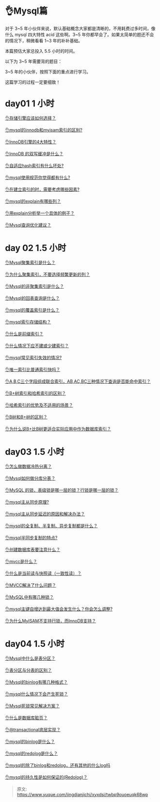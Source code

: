 # 👌Mysql篇

对于 3~5 年小伙伴来说，默认基础概念大家都是清晰的，不用耗费过多时间，像什么 mysql 四大特性 acid 这些啊。3~5 年你都早会了。如果太简单的题还不会的情况下，稍微看看 1~3 年的补补基础。

本篇预估大家总投入 5.5 小时的时间。

以下为 3~5 年需要背的题目：

3~5 年的小伙伴，按照下面的重点进行学习。

这篇学习的过程一定要细致！

# day01 1 小时
[👌存储引擎应该如何选择？](https://www.yuque.com/jingdianjichi/xyxdsi/pnafgk0cz6a8gzd1)

[👌mysql的innodb和myisam索引的区别?](https://www.yuque.com/jingdianjichi/xyxdsi/buygigkcozhtx70q)

[👌InnoDB引擎的4大特性？](https://www.yuque.com/jingdianjichi/xyxdsi/iaq3ylnpgemyk04d)

[👌InnoDB 的双写缓冲是什么？](https://www.yuque.com/jingdianjichi/xyxdsi/yfqmmtyp2efch5sk)

[👌自适应hash索引有什么坏处?](https://www.yuque.com/jingdianjichi/xyxdsi/ztge0bowkd7gnhag)

[👌mysql使用规范你觉得都有什么?](https://www.yuque.com/jingdianjichi/xyxdsi/dr5unkwu3s5tkb8l)

[👌在建立索引的时，需要考虑哪些因素?](https://www.yuque.com/jingdianjichi/xyxdsi/twic80nw96lg85pb)

[👌mysql的explain有哪些列？](https://www.yuque.com/jingdianjichi/xyxdsi/gc5v2s1367r9gis3)

[👌用explain分析举一个具体的例子？](https://www.yuque.com/jingdianjichi/xyxdsi/hxikhiwgihoie772)

[👌Mysql查询优化建议？](https://www.yuque.com/jingdianjichi/xyxdsi/pdfiltfh2h5mpf1v)

# day 02 1.5 小时
[👌Mysql聚集索引是什么？](https://www.yuque.com/jingdianjichi/xyxdsi/hpx7rs0b4uz0azeu)

[👌为什么聚集索引，不要选择频繁更新的列？](https://www.yuque.com/jingdianjichi/xyxdsi/ks1sn8xamnghqnyn)

[👌Mysql的非聚集索引是什么？](https://www.yuque.com/jingdianjichi/xyxdsi/idmhmy5cqifw1do1)

[👌Mysql的回表查询是什么？](https://www.yuque.com/jingdianjichi/xyxdsi/hgqcdsdfmsv3c8i4)

[👌mysql的覆盖索引是什么？](https://www.yuque.com/jingdianjichi/xyxdsi/rtg917a2vueyth4g)

[👌mysql索引存储结构？](https://www.yuque.com/jingdianjichi/xyxdsi/fri0ce6bv2r2xm0d)

[👌什么是前缀索引？](https://www.yuque.com/jingdianjichi/xyxdsi/mfwpn0rvvtvuv58p)

[👌什么情况下应不建或少建索引？](https://www.yuque.com/jingdianjichi/xyxdsi/fy4g5zy5mp55tbb3)

[👌mysql常见索引失效的情况?](https://www.yuque.com/jingdianjichi/xyxdsi/bya3wab3fqtggtbo)

[👌唯一索引比普通索引快吗？](https://www.yuque.com/jingdianjichi/xyxdsi/lythniv17v2vt28t)

[👌A,B,C三个字段组成联合索引，AB,AC,BC三种情况下查询是否能命中索引？](https://www.yuque.com/jingdianjichi/xyxdsi/xbyg0idxybt2klr6)

[👌B+树索引和哈希索引的区别？](https://www.yuque.com/jingdianjichi/xyxdsi/hruimp6m9e2duoak)

[👌哈希索引的优势及不适用的场景？](https://www.yuque.com/jingdianjichi/xyxdsi/tbg4yy4z129z9zyb)

[👌B树和B+树的区别？](https://www.yuque.com/jingdianjichi/xyxdsi/hynf9hfivae0azqt)

[👌为什么说B+比B树更适合实际应用中作为数据库索引？](https://www.yuque.com/jingdianjichi/xyxdsi/ddfd9tpsvtyuvcdh)

# day03 1.5 小时
[👌怎么做数据冷热分离？](https://www.yuque.com/jingdianjichi/xyxdsi/ko5aofbmlem9z6zi)

[👌Mysql如何做分库分表？](https://www.yuque.com/jingdianjichi/xyxdsi/uboqasb02hlcx7mo)

[👌MySQL 的锁，表级锁是哪一层的锁？行锁是哪一层的锁？](https://www.yuque.com/jingdianjichi/xyxdsi/gawg40fmx4g3pygv)

[👌mysql主从同步原理?](https://www.yuque.com/jingdianjichi/xyxdsi/ofhxvcw15nd40i33)

[👌mysql主从同步延迟的原因和解决办法？](https://www.yuque.com/jingdianjichi/xyxdsi/xrvg7iwo7ep2kc68)

[👌mysql的全复制、半复制、异步复制都是什么？](https://www.yuque.com/jingdianjichi/xyxdsi/rrdlw6d3fu94dhae)

[👌mysql半同步复制的特点?](https://www.yuque.com/jingdianjichi/xyxdsi/hwsqw4996hi5mmg9)

[👌创建数据库表要注意什么？](https://www.yuque.com/jingdianjichi/xyxdsi/zflc8b9b7u005k43)

[👌mvcc是什么？](https://www.yuque.com/jingdianjichi/xyxdsi/szpnpa86vbwwr5v1)

[👌什么是当前读与快照读（一致性读）？](https://www.yuque.com/jingdianjichi/xyxdsi/vwztu5kgmg5wy9op)

[👌MVCC解决了什么问题？](https://www.yuque.com/jingdianjichi/xyxdsi/dy884933sfd4aswi)

[👌MySQL中有哪几种锁？](https://www.yuque.com/jingdianjichi/xyxdsi/vh3hsw10sc1n6glw)

[👌mysql主键自增达到最大值会发生什么？你会怎么调整?](https://www.yuque.com/jingdianjichi/xyxdsi/knekmfcbyiyxizsc)

[👌为什么MyISAM不支持行锁，而InnoDB支持？](https://www.yuque.com/jingdianjichi/xyxdsi/rs38i85gqwar7rx1)

# day04 1.5 小时
[👌Mysql中什么是表分区？](https://www.yuque.com/jingdianjichi/xyxdsi/lbzwchm46ul1k2gi)

[👌表分区与分表的区别？](https://www.yuque.com/jingdianjichi/xyxdsi/mtdxl9gwxq94oqg4)

[👌Mysql的binlog有哪几种格式？](https://www.yuque.com/jingdianjichi/xyxdsi/ynpiqlaof5dgzgi9)

[👌mysql什么情况下会产生死锁？](https://www.yuque.com/jingdianjichi/xyxdsi/ggh4gs30guupesdq)

[👌Mysql死锁常见解决方案？](https://www.yuque.com/jingdianjichi/xyxdsi/aa3ru8htlcfdmqu8)

[👌什么是数据库脏页？](https://www.yuque.com/jingdianjichi/xyxdsi/tnwtirpv42b6es8d)

[👌@transactional底层实现？](https://www.yuque.com/jingdianjichi/xyxdsi/usaz64xl3ecbziyo)

[👌mysql的binlog是什么？](https://www.yuque.com/jingdianjichi/xyxdsi/oyo55gmhgchwyg0i)

[👌mysql的redolog是什么？](https://www.yuque.com/jingdianjichi/xyxdsi/km5rac1251nm0m3f)

[👌mysql的除了binlog和redolog，还有其他的什么log吗](https://www.yuque.com/jingdianjichi/xyxdsi/ibwnvh3ft1p9bt7d)

[👌mysql的持久性是如何保证的(Redolog)？](https://www.yuque.com/jingdianjichi/xyxdsi/nkcd2tgdudgsq876)



> 原文: <https://www.yuque.com/jingdianjichi/xyxdsi/twbp9ouoeuqk68wp>